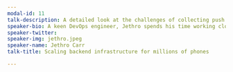 ```yaml
---
modal-id: 11
talk-description: A detailed look at the challenges of collecting push message and engagement analytics for millions of iOS and Android mobile phones using modern AWS tooling and DevOps techniques, including lessons for your own organisations as you scale.
speaker-bio: A keen DevOps engineer, Jethro spends his time working closely with developers at Sailthru to help support high throughput push messaging and telemetry updates from phones.
speaker-twitter: 
speaker-img: jethro.jpeg
speaker-name: Jethro Carr
talk-title: Scaling backend infrastructure for millions of phones

---
```

